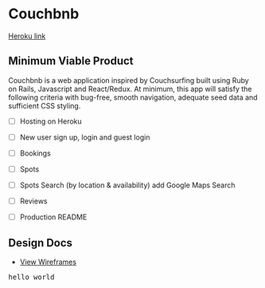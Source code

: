 # Couchbnb

[Heroku link][heroku]
<!-- [Trello link][trello] -->

[heroku]: https://couchbnb.herokuapp.com/
<!-- [trello]:  -->


## Minimum Viable Product
Couchbnb is a web application inspired by Couchsurfing built using Ruby on Rails, Javascript and React/Redux. At minimum, this app will satisfy the following criteria with bug-free, smooth navigation, adequate seed data and sufficient CSS styling.

- [ ] Hosting on Heroku
- [ ] New user sign up, login and guest login
- [ ] Bookings
- [ ] Spots
- [ ] Spots Search (by location & availability) add Google Maps Search
- [ ] Reviews
- [ ] Production README


## Design Docs
* [View Wireframes][wireframes]
<!-- * [React Components][components]
* [API endpoints][api-endpoints]
* [DB schema][schema]
* [Sample State][sample-state] -->

[wireframes]: docs/wireframes
<!-- [components]: docs/component-hierarchy.md
[sample-state]: docs/sample-state.md
[api-endpoints]: docs/api-endpoints.md
[schema]: docs/schema.md -->

<tt>hello world</tt>
